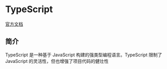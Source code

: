 # TypeScript
[官方文档](https://www.typescriptlang.org/zh/)

## 简介
TypeScript 是一种基于 JavaScript 构建的强类型编程语言。TypeScript 限制了 JavaScript 的灵活性，但也增强了项目代码的健壮性
